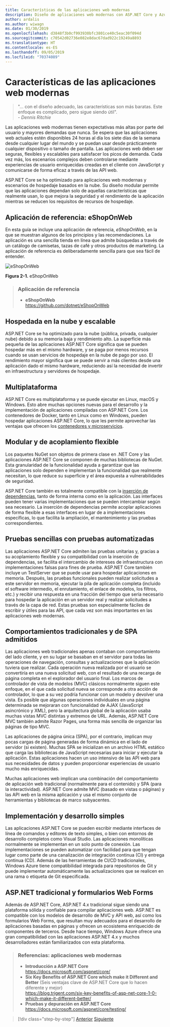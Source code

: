```yaml
---
title: Características de las aplicaciones web modernas
description: Diseño de aplicaciones web modernas con ASP.NET Core y Azure | Características de las aplicaciones web modernas
author: ardalis
ms.author: wiwagn
ms.date: 01/30/2019
ms.openlocfilehash: d3848f3b0cf993930bfc3801ce40c5eac30f094d
ms.sourcegitcommit: c70542d02736e082e8dac67dad922c19249a8893
ms.translationtype: HT
ms.contentlocale: es-ES
ms.lasthandoff: 09/05/2019
ms.locfileid: "70374089"
---
```

# <a name="characteristics-of-modern-web-applications"></a>Características de las aplicaciones web modernas

> "… con el diseño adecuado, las características son más baratas. Este enfoque es complicado, pero sigue siendo útil".  
> _\- Dennis Ritchie_

Las aplicaciones web modernas tienen expectativas más altas por parte del usuario y mayores demandas que nunca. Se espera que las aplicaciones web actuales estén disponibles 24 horas al día los siete días de la semana desde cualquier lugar del mundo y se puedan usar desde prácticamente cualquier dispositivo o tamaño de pantalla. Las aplicaciones web deben ser seguras, flexibles y escalables para satisfacer los picos de demanda. Cada vez más, los escenarios complejos deben controlarse mediante experiencias de usuario enriquecidas creadas en el cliente con JavaScript y comunicarse de forma eficaz a través de las API web.

ASP.NET Core se ha optimizado para aplicaciones web modernas y escenarios de hospedaje basados en la nube. Su diseño modular permite que las aplicaciones dependan solo de aquellas características que realmente usan, lo que mejora la seguridad y el rendimiento de la aplicación mientras se reducen los requisitos de recursos de hospedaje.

## <a name="reference-application-eshoponweb"></a>Aplicación de referencia: eShopOnWeb

En esta guía se incluye una aplicación de referencia, _eShopOnWeb_, en la que se muestran algunos de los principios y las recomendaciones. La aplicación es una sencilla tienda en línea que admite búsquedas a través de un catálogo de camisetas, tazas de café y otros productos de marketing. La aplicación de referencia es deliberadamente sencilla para que sea fácil de entender.

![eShopOnWeb](./media/image2-1.png)

**Figura 2-1.** eShopOnWeb

> ### <a name="reference-application"></a>Aplicación de referencia
>
> - **eShopOnWeb**  
>   <https://github.com/dotnet/eShopOnWeb>

## <a name="cloud-hosted-and-scalable"></a>Hospedada en la nube y escalable

ASP.NET Core se ha optimizado para la nube (pública, privada, cualquier nube) debido a su memoria baja y rendimiento alto. La superficie más pequeña de las aplicaciones ASP.NET Core significa que se pueden hospedar más en el mismo hardware, y se paga por menos recursos cuando se usan servicios de hospedaje en la nube de pago por uso. El rendimiento mayor significa que se puede servir a más clientes desde una aplicación dado el mismo hardware, reduciendo así la necesidad de invertir en infraestructura y servidores de hospedaje.

## <a name="cross-platform"></a>Multiplataforma

ASP.NET Core es multiplataforma y se puede ejecutar en Linux, macOS y Windows. Esto abre muchas opciones nuevas para el desarrollo y la implementación de aplicaciones compiladas con ASP.NET Core. Los contenedores de Docker, tanto en Linux como en Windows, pueden hospedar aplicaciones ASP.NET Core, lo que les permite aprovechar las ventajas que ofrecen los [contenedores y microservicios](../microservices/index.md).

## <a name="modular-and-loosely-coupled"></a>Modular y de acoplamiento flexible

Los paquetes NuGet son objetos de primera clase en .NET Core y las aplicaciones ASP.NET Core se componen de muchas bibliotecas de NuGet. Esta granularidad de la funcionalidad ayuda a garantizar que las aplicaciones solo dependen e implementan la funcionalidad que realmente necesitan, lo que reduce su superficie y el área expuesta a vulnerabilidades de seguridad.

ASP.NET Core también es totalmente compatible con la [inserción de dependencias](https://deviq.com/dependency-injection/), tanto de forma interna como en la aplicación. Las interfaces pueden tener varias implementaciones que se pueden intercambiar según sea necesario. La inserción de dependencias permite acoplar aplicaciones de forma flexible a esas interfaces en lugar de a implementaciones específicas, lo que facilita la ampliación, el mantenimiento y las pruebas correspondientes.

## <a name="easily-tested-with-automated-tests"></a>Pruebas sencillas con pruebas automatizadas

Las aplicaciones ASP.NET Core admiten las pruebas unitarias y, gracias a su acoplamiento flexible y su compatibilidad con la inserción de dependencias, se facilita el intercambio de intereses de infraestructura con implementaciones falsas para fines de prueba. ASP.NET Core también incluye un TestServer que se puede usar para hospedar aplicaciones en memoria. Después, las pruebas funcionales pueden realizar solicitudes a este servidor en memoria, ejecutar la pila de aplicación completa (incluido el software intermedio, el enrutamiento, el enlace de modelos, los filtros, etc.) y recibir una respuesta en una fracción del tiempo que sería necesario para hospedar la aplicación en un servidor real y realizar solicitudes a través de la capa de red. Estas pruebas son especialmente fáciles de escribir y útiles para las API, que cada vez son más importantes en las aplicaciones web modernas.

## <a name="traditional-and-spa-behaviors-supported"></a>Comportamientos tradicionales y de SPA admitidos

Las aplicaciones web tradicionales apenas contaban con comportamiento del lado cliente, y en su lugar se basaban en el servidor para todas las operaciones de navegación, consultas y actualizaciones que la aplicación tuviera que realizar. Cada operación nueva realizada por el usuario se convertiría en una nueva solicitud web, con el resultado de una recarga de página completa en el explorador del usuario final. Los marcos de controlador de vista de modelos (MVC) clásicos normalmente siguen este enfoque, en el que cada solicitud nueva se corresponde a otra acción de controlador, lo que a su vez podría funcionar con un modelo y devolver una vista. Es posible que algunas operaciones individuales en una página determinada se mejoraran con funcionalidad de AJAX (JavaScript asincrónico y XML), pero la arquitectura global de la aplicación usaba muchas vistas MVC distintas y extremos de URL. Además, ASP.NET Core MVC también admite Razor Pages, una forma más sencilla de organizar las páginas de tipo MVC.

Las aplicaciones de página única (SPA), por el contrario, implican muy pocas cargas de página generadas de forma dinámica en el lado de servidor (si existen). Muchas SPA se inicializan en un archivo HTML estático que carga las bibliotecas de JavaScript necesarias para iniciar y ejecutar la aplicación. Estas aplicaciones hacen un uso intensivo de las API web para sus necesidades de datos y pueden proporcionar experiencias de usuario mucho más enriquecidas.

Muchas aplicaciones web implican una combinación del comportamiento de aplicación web tradicional (normalmente para el contenido) y SPA (para la interactividad). ASP.NET Core admite MVC (basado en vistas o páginas) y las API web en la misma aplicación y usa el mismo conjunto de herramientas y bibliotecas de marco subyacentes.

## <a name="simple-development-and-deployment"></a>Implementación y desarrollo simples

Las aplicaciones ASP.NET Core se pueden escribir mediante interfaces de línea de comandos y editores de texto simples, o bien con entornos de desarrollo completos como Visual Studio. Las aplicaciones monolíticas normalmente se implementan en un solo punto de conexión. Las implementaciones se pueden automatizar con facilidad para que tengan lugar como parte de una canalización de integración continua (CI) y entrega continua (CD). Además de las herramientas de CI/CD tradicionales, Windows Azure tiene compatibilidad integrada para repositorios de Git y puede implementar automáticamente las actualizaciones que se realicen en una rama o etiqueta de Git especificada.

## <a name="traditional-aspnet-and-web-forms"></a>ASP.NET tradicional y formularios Web Forms

Además de ASP.NET Core, ASP.NET 4.x tradicional sigue siendo una plataforma sólida y confiable para compilar aplicaciones web. ASP.NET es compatible con los modelos de desarrollo de MVC y API web, así como los formularios Web Forms, que resultan muy adecuados para el desarrollo de aplicaciones basadas en páginas y ofrecen un ecosistema enriquecido de componentes de terceros. Desde hace tiempo, Windows Azure ofrece una gran compatibilidad con las aplicaciones ASP.NET 4.x y muchos desarrolladores están familiarizados con esta plataforma.

> ### <a name="references--modern-web-applications"></a>Referencias: aplicaciones web modernas
>
> - **Introducción a ASP.NET Core**  
>   <https://docs.microsoft.com/aspnet/core/>
> - **Six Key Benefits of ASP.NET Core which make it Different and Better** (Seis ventajas clave de ASP.NET Core que lo hacen diferente y mejor)  
>   <https://blog.trigent.com/six-key-benefits-of-asp-net-core-1-0-which-make-it-different-better/>
> - **Pruebas y depuración en ASP.NET Core**  
>   <https://docs.microsoft.com/aspnet/core/testing/>

>[!div class="step-by-step"]
>[Anterior](index.md)
>[Siguiente](choose-between-traditional-web-and-single-page-apps.md)
